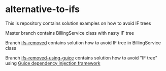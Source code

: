 # alternative-to-ifs
This is repository contains solution examples on how to avoid IF trees

Master branch contains BillingService class with nasty IF tree

Branch [ifs-removed](https://github.com/oganzins/alternative-to-ifs/tree/ifs-removed) contains solution how to avoid IF tree in BillingService class

Branch [ifs-removed-using-guice](https://github.com/oganzins/alternative-to-ifs/tree/ifs-removed-using-guice) contains solution how to avoid "IF tree" using [Guice dependency injection framework](https://www.google.com)
